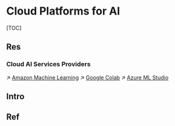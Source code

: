 # Cloud Platforms for AI

[TOC]



## Res
### Cloud AI Services Providers
↗ [Amazon Machine Learning](../../../Software%20Engineering/☁️%20Cloud%20Native/🌵%20Cloud%20Native%20Overview/Cloud%20Service%20Porviders/AWS/Amazon%20Computing/Amazon%20Machine%20Learning/Amazon%20Machine%20Learning.md)
↗ [Google Colab](../../../Software%20Engineering/☁️%20Cloud%20Native/🌵%20Cloud%20Native%20Overview/Cloud%20Service%20Porviders/Google%20Cloud%20Plantform%20(GCP)/Google%20Computing/Google%20Colab/Google%20Colab.md)
↗ [Azure ML Studio](../../../Software%20Engineering/☁️%20Cloud%20Native/🌵%20Cloud%20Native%20Overview/Cloud%20Service%20Porviders/Azure/Azure%20Computing/Azure%20ML%20Studio/Azure%20ML%20Studio.md)



## Intro



## Ref

